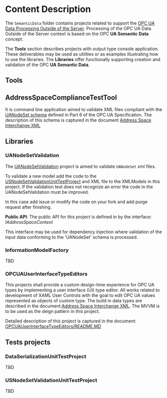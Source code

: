 
# Content Description

The `SemanticData` folder contains projects related to support the [OPC UA Data Processing Outside of the Server](./README.MD).  Processing of the OPC UA Data Outside of the Server context is based on the OPC **UA Semantic Data** concept.

The **Tools** section describes projects with output type console application. These deliverables may be used as utilities or as examples illustrating how to use the libraries.
The **Libraries** offer functionally supporting creation and validation of the OPC **UA Semantic Data**.

## Tools

## AddressSpaceComplianceTestTool

It is command line application aimed to validate XML files compliant with the [UANodeSet schema](https://opcfoundation.org/UA/2011/03/UANodeSet.xsd) defined in Part 6 of the OPC UA Specification. The description of this schema is captured in the document [Address Space Interchange XML](http://www.commsvr.com/InternetDSL/commserver/P_DowloadCenter/P_Publications/P-150101E-AddressSpaceInterchangeXML.pdf)

## Libraries

### UANodeSetValidation

The [UANodeSetValidation](./UANodeSetValidation/README.MD) project is aimed to validate `UANodeSet` xml files.

To validate a new model add the code to the [USNodeSetValidationUnitTestProject](./Tests/USNodeSetValidationUnitTestProject/README.md) and XML file to the XMLModels in this project. If the validation test does not recognize an error the code in the UANodeSetValidation must be improved.

In this case add issue or modify the code on your fork and add purge request after finishing.

**Public API**:
 The public API for this project is defined in by the interface:
*IAddressSpaceContext*

This interface may be used for dependency injection where validation of the input data conforming to the 'UANodeSet' schema is processed.

### InformationModelFactory

TBD

### OPCUAUserInterfaceTypeEditors

This projects shall provide a custom design-time experience for OPC UA types by implementing a user interface (UI) type editor. All works related to development of XAML User Controls with the goal to edit OPC UA values represented as objects of custom type. The build in data types are described in the document:[Address Space Interchange XML](http://www.commsvr.com/InternetDSL/commserver/P_DowloadCenter/P_Publications/P-150101E-AddressSpaceInterchangeXML.pdf).
The MVVM is to be used as the deign pattern in this project.

Detailed description of this project is captured in the document: [OPCUAUserInterfaceTypeEditors/README.MD](./OPCUAUserInterfaceTypeEditors/README.MD)

## Tests projects

### DataSerializationUnitTestProject
TBD

### USNodeSetValidationUnitTestProject
TBD


